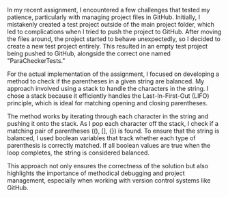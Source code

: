 In my recent assignment, I encountered a few challenges that tested my patience, particularly with managing project files in GitHub. Initially, I mistakenly created a test project outside of the main project folder, which led to complications when I tried to push the project to GitHub. After moving the files around, the project started to behave unexpectedly, so I decided to create a new test project entirely. This resulted in an empty test project being pushed to GitHub, alongside the correct one named "ParaCheckerTests."

For the actual implementation of the assignment, I focused on developing a method to check if the parentheses in a given string are balanced. My approach involved using a stack to handle the characters in the string. I chose a stack because it efficiently handles the Last-In-First-Out (LIFO) principle, which is ideal for matching opening and closing parentheses.

The method works by iterating through each character in the string and pushing it onto the stack. As I pop each character off the stack, I check if a matching pair of parentheses ((), [], {}) is found. To ensure that the string is balanced, I used boolean variables that track whether each type of parenthesis is correctly matched. If all boolean values are true when the loop completes, the string is considered balanced.

This approach not only ensures the correctness of the solution but also highlights the importance of methodical debugging and project management, especially when working with version control systems like GitHub.
